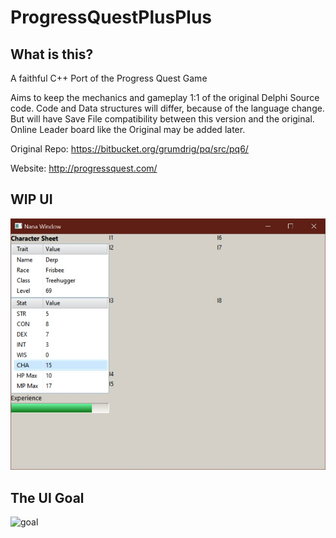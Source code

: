 # ProgressQuestPlusPlus

## What is this?
A faithful C++ Port of the Progress Quest Game

Aims to keep the mechanics and gameplay 1:1 of the original Delphi Source code. Code and Data structures will differ, because of the language change. But will have Save File compatibility between this version and the original. Online Leader board like the Original may be added later.

Original Repo: https://bitbucket.org/grumdrig/pq/src/pq6/

Website: http://progressquest.com/

## WIP UI
![screen](./screenshot/wip_ui.jpg?raw=true "Work in Progress Screenshot")

## The UI Goal
![goal](https://upload.wikimedia.org/wikipedia/commons/e/e5/ProgressQuest_Screenshot.png)
